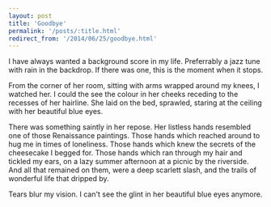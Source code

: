 ```yaml
---
layout: post
title: 'Goodbye'
permalink: '/posts/:title.html'
redirect_from: '/2014/06/25/goodbye.html'
---
```


I have always wanted a background score in my life. Preferrably a jazz tune with rain in the backdrop. If there was one, this is the moment when it stops.

From the corner of her room, sitting with arms wrapped around my knees, I watched her. I could the see the colour in her cheeks receding to the recesses of her hairline. She laid on the bed, sprawled, staring at the ceiling with her beautiful blue eyes.

There was something saintly in her repose. Her listless hands resembled one of those Renaissance paintings. Those hands which reached around to hug me in times of loneliness. Those hands which knew the secrets of the cheesecake I begged for. Those hands which ran through my hair and tickled my ears, on a lazy summer afternoon at a picnic by the riverside. And all that remained on them, were a deep scarlett slash, and the trails of wonderful life that dripped by.

Tears blur my vision. I can't see the glint in her beautiful blue eyes anymore.
